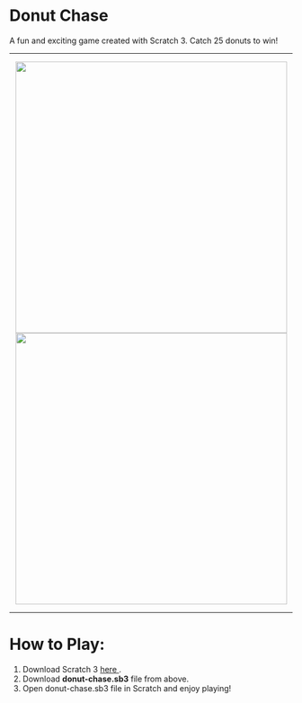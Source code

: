 # Donut Chase
A fun and exciting game created with Scratch 3. Catch 25 donuts to win!
<hr>
<p align="center">
<img width="483" src="https://user-images.githubusercontent.com/79345715/176614115-69ba6591-79da-4b3c-a669-405e871a90ec.png">
<img width="483" src="https://user-images.githubusercontent.com/79345715/176613000-f268a05a-08fb-4f73-8101-0b15774f82e4.png">
</p>
<hr>

# How to Play:
1. Download Scratch 3 <a href="https://scratch.mit.edu/download"> here </a>.
2. Download <b> donut-chase.sb3</b> file from above.
3. Open donut-chase.sb3 file in Scratch and enjoy playing!
